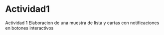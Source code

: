 # Actividad1
Actividad 1 Elaboracion de una muestra de lista y cartas con notificaciones en botones interactivos
